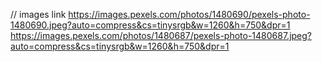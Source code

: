 // images link
https://images.pexels.com/photos/1480690/pexels-photo-1480690.jpeg?auto=compress&cs=tinysrgb&w=1260&h=750&dpr=1
https://images.pexels.com/photos/1480687/pexels-photo-1480687.jpeg?auto=compress&cs=tinysrgb&w=1260&h=750&dpr=1
